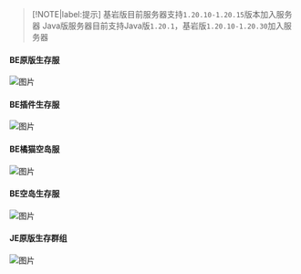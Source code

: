 > [!NOTE|label:提示]
> 基岩版目前服务器支持`1.20.10-1.20.15`版本加入服务器
> Java版服务器目前支持Java版`1.20.1`，基岩版`1.20.10-1.20.30`加入服务器
#### BE原版生存服
![图片](https://motdbe.blackbe.work/status_img?host=hmmc.top:19133)
#### BE插件生存服
![图片](https://motdbe.blackbe.work/status_img?host=hmmc.top:22222)
#### BE橘猫空岛服
![图片](https://motdbe.blackbe.work/status_img?host=hmmc.top:19135)
#### BE空岛生存服
![图片](https://motdbe.blackbe.work/status_img?host=hmmc.top:54056)
#### JE原版生存群组
![图片](https://motdbe.blackbe.work/status_img/java?host=hmmc.top:25565)